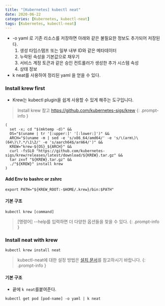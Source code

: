 ```yaml
---
title: "[Kubernetes] kubectl neat"
date: 2020-06-22
categories: [Kubernetes, kubectl-neat]
tags: [Kubernetes, kubectl-neat]
---
```


- -o yaml 로 기존 리소스를 저장하면 아래와 같은 불필요한 정보도 추가되어 저장된다.
    1. 생성 타임스탬프 또는 일부 내부 ID와 같은 메타데이터
    2. 누락된 속성을 기본값으로 채우기
    3. 서비스 계정 토큰과 같은 승인 컨트롤러가 생성한 추가 시스템 속성
    4. 상태 정보
- k neat를 사용하여 정리된 yaml 을 얻을 수 있다.

### Install krew first
- Krew는 kubectl plugin을 쉽게 사용할 수 있게 해주는 도구입니다.

> Install krew 참고 https://github.com/kubernetes-sigs/krew
{: .prompt-info }

```
(
  set -x; cd "$(mktemp -d)" &&
  OS="$(uname | tr '[:upper:]' '[:lower:]')" &&
  ARCH="$(uname -m | sed -e 's/x86_64/amd64/' -e 's/\(arm\)\(64\)\?.*/\1\2/' -e 's/aarch64$/arm64/')" &&
  KREW="krew-${OS}_${ARCH}" &&
  curl -fsSLO "https://github.com/kubernetes-sigs/krew/releases/latest/download/${KREW}.tar.gz" &&
  tar zxvf "${KREW}.tar.gz" &&
  ./"${KREW}" install krew
)
```

#### Add Env to bashrc or zshrc

```
export PATH="${KREW_ROOT:-$HOME/.krew}/bin:$PATH"
```

#### 기본 구조

```
kubectl krew [command]
```

> [명령어] --help를 입력하면 더 다양한 옵션들을 찾을 수 있다.
{: .prompt-info }

### Install neat with krew

```
kubectl krew install neat
```

> kubectl-neat에 대한 설정 방법은 [설치 문서](https://github.com/itaysk/kubectl-neat)를 참고하시기 바랍니다.
{: .prompt-info }

#### 기본 구조
- 끝에 `k neat`를붙여준다.

```
kubectl get pod [pod-name] -o yaml | k neat
```

